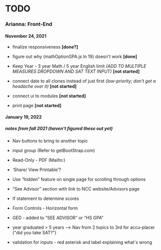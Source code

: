 # TODO

### Arianna: Front-End
#### November 24, 2021

* finalize responsiveness **[done?]**

* figure out why (mathOptionGPA.js ln 19) doesn't work **[done]**

* Keep Year - 3 year Math / 5 year English limit *(ADD TO MULTIPLE MEASURES DROPDOWN AND SAT TEXT INPUT)* **[not started]**

* connect date to all clones instead of just first *(low-priority; don't get a headache over it)* **[not started]**

* connect ui to modules **[not started]**
  
* print page **[not started]**

#### January 19, 2022
##### notes from fall 2021 (haven't figured these out yet)

* Nav buttons to bring to another topic

* input group (Refer to getBootStrap.com)

* Read-Only - PDF (Mailto:)

* ‘Share/ View Printable’?

* Use “hidden” feature on single page for scrolling through options

* “See Advisor” section with link to NCC website/Advisors page

* If statement to determine scores

* Form Controls - Horizontal form

* GED - added to “SEE ADVISOR” or “HS GPA”

* year graduated > 5 years —> Nav from 2 topics to 3rd for accu-placer ("did you take SAT?")

* validation for inputs - red asterisk and label explaining what's wrong